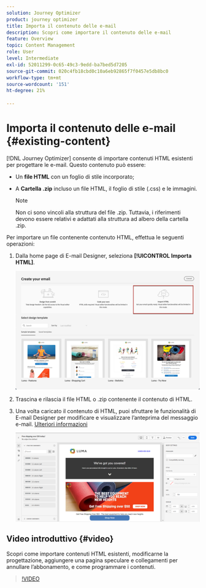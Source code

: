 ```yaml
---
solution: Journey Optimizer
product: journey optimizer
title: Importa il contenuto delle e-mail
description: Scopri come importare il contenuto delle e-mail
feature: Overview
topic: Content Management
role: User
level: Intermediate
exl-id: 52011299-0c65-49c3-9edd-ba7bed5d7205
source-git-commit: 020c4fb18cbd0c10a6eb92865f7f0457e5db8bc0
workflow-type: tm+mt
source-wordcount: '151'
ht-degree: 21%

---
```


# Importa il contenuto delle e-mail {#existing-content}

[!DNL Journey Optimizer] consente di importare contenuti HTML esistenti per progettare le e-mail. Questo contenuto può essere:

* Un **file HTML** con un foglio di stile incorporato;
* A **Cartella .zip** incluso un file HTML, il foglio di stile (.css) e le immagini.

   >[!NOTE]
   >
   >Non ci sono vincoli alla struttura del file .zip. Tuttavia, i riferimenti devono essere relativi e adattati alla struttura ad albero della cartella .zip.

Per importare un file contenente contenuto HTML, effettua le seguenti operazioni:

1. Dalla home page di E-mail Designer, seleziona **[!UICONTROL Importa HTML]**.

   ![](assets/import-html_2.png)

1. Trascina e rilascia il file HTML o .zip contenente il contenuto di HTML.

1. Una volta caricato il contenuto di HTML, puoi sfruttare le funzionalità di E-mail Designer per modificare e visualizzare l’anteprima del messaggio e-mail. [Ulteriori informazioni](content-from-scratch.md)

   ![](assets/html-imported.png)

## Video introduttivo {#video}

Scopri come importare contenuti HTML esistenti, modificarne la progettazione, aggiungere una pagina speculare e collegamenti per annullare l’abbonamento, e come programmare i contenuti.

>[!VIDEO](https://video.tv.adobe.com/v/334102?quality=12)
